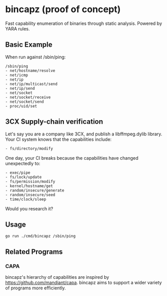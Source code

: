 # bincapz (proof of concept)

Fast capability enumeration of binaries through static analysis. Powered by YARA rules.

## Basic Example

When run against /sbin/ping:

```
/sbin/ping
- net/hostname/resolve
- net/icmp
- net/ip
- net/ip/multicast/send
- net/ip/send
- net/socket
- net/socket/receive
- net/socket/send
- proc/uid/set
```

## 3CX Supply-chain verification

Let's say you are a company like 3CX, and publish a libffmpeg.dylib library. Your CI system knows that the capabilities include:

```
- fs/directory/modify
```

One day, your CI breaks because the capabilities have changed unexpectedly to:

```
- exec/pipe
- fs/lock/update
- fs/permission/modify
- kernel/hostname/get
- random/insecure/generate
- random/insecure/seed
- time/clock/sleep
```

Would you research it?

## Usage

```
go run ./cmd/bincapz /sbin/ping
```

## Related Programs

### CAPA

bincapz's hierarchy of capabilities are inspired by https://github.com/mandiant/capa. bincapz aims to support a wider variety of programs more efficiently.

